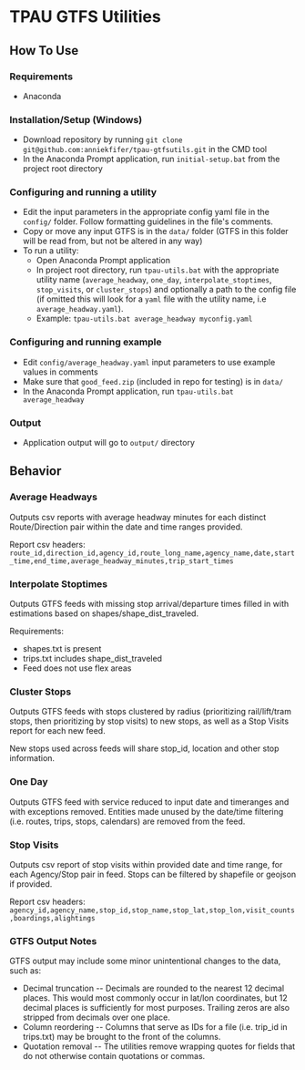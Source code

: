 # TPAU GTFS Utilities

## How To Use

### Requirements

- Anaconda

### Installation/Setup (Windows)

- Download repository by running `git clone git@github.com:anniekfifer/tpau-gtfsutils.git` in the CMD tool
- In the Anaconda Prompt application, run `initial-setup.bat` from the project root directory 

### Configuring and running a utility

- Edit the input parameters in the appropriate config yaml file in the `config/` folder. Follow formatting guidelines in the file's comments. 
- Copy or move any input GTFS is in the `data/` folder (GTFS in this folder will be read from, but not be altered in any way)
- To run a utility:
  - Open Anaconda Prompt application
  -  In project root directory, run `tpau-utils.bat` with the appropriate utility name (`average_headway`, `one_day`, `interpolate_stoptimes`, `stop_visits`, or `cluster_stops`) and optionally a path to the config file (if omitted this will look for a `yaml` file with the utility name, i.e `average_headway.yaml`). 
    -  Example: `tpau-utils.bat average_headway myconfig.yaml`

### Configuring and running example

- Edit `config/average_headway.yaml` input parameters to use example values in comments
- Make sure that `good_feed.zip` (included in repo for testing) is in `data/`
- In the Anaconda Prompt application, run `tpau-utils.bat average_headway`
  
### Output

- Application output will go to `output/` directory

## Behavior

### Average Headways

Outputs csv reports with average headway minutes for each distinct Route/Direction pair within the date and time ranges provided.

Report csv headers:
`route_id,direction_id,agency_id,route_long_name,agency_name,date,start_time,end_time,average_headway_minutes,trip_start_times`
  
### Interpolate Stoptimes

Outputs GTFS feeds with missing stop arrival/departure times filled in with estimations based on shapes/shape_dist_traveled.

Requirements:
- shapes.txt is present 
- trips.txt includes shape_dist_traveled
- Feed does not use flex areas

### Cluster Stops

Outputs GTFS feeds with stops clustered by radius (prioritizing rail/lift/tram stops, then prioritizing by stop visits) to new stops, as well as a Stop Visits report for each new feed.

New stops used across feeds will share stop_id, location and other stop information.

### One Day

Outputs GTFS feed with service reduced to input date and timeranges and with exceptions removed. Entities made unused by the date/time filtering (i.e. routes, trips, stops, calendars) are removed from the feed.

### Stop Visits

Outputs csv report of stop visits within provided date and time range, for each Agency/Stop pair in feed. Stops can be filtered by shapefile or geojson if provided. 

Report csv headers:
`agency_id,agency_name,stop_id,stop_name,stop_lat,stop_lon,visit_counts,boardings,alightings`

### GTFS Output Notes

GTFS output may include some minor unintentional changes to the data, such as:

- Decimal truncation -- Decimals are rounded to the nearest 12 decimal places. This would most commonly occur in lat/lon coordinates, but 12 decimal places is sufficiently for most purposes. Trailing zeros are also stripped from decimals over one place.
- Column reordering -- Columns that serve as IDs for a file (i.e. trip_id in trips.txt) may be brought to the front of the columns.
- Quotation removal -- The utilities remove wrapping quotes for fields that do not otherwise contain quotations or commas. 
